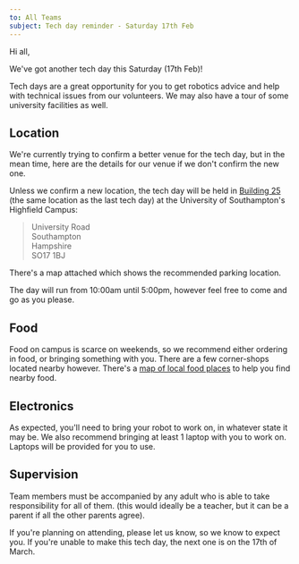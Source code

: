 ```yaml
---
to: All Teams
subject: Tech day reminder - Saturday 17th Feb
---
```


Hi all,

We've got another tech day this Saturday (17th Feb)!

Tech days are a great opportunity for you to get robotics advice and help with technical issues from our volunteers. We may also have a tour of some university facilities as well.

## Location

We're currently trying to confirm a better venue for the tech day, but in the mean time, here are the details for our venue if we don't confirm the new one.

Unless we confirm a new location, the tech day will be held in [Building 25](http://data.southampton.ac.uk/building/25.html) (the same location as the last tech day) at the University of Southampton's Highfield Campus:

> University Road\
> Southampton\
> Hampshire\
> SO17 1BJ

There's a map attached which shows the recommended parking location.

The day will run from 10:00am until 5:00pm, however feel free to come and go as you please.

## Food
Food on campus is scarce on weekends, so we recommend either ordering in food, or bringing something with you. There are a few corner-shops located nearby however. There's a [map of local food places](https://goo.gl/yYlfs5) to help you find nearby food.

## Electronics
As expected, you'll need to bring your robot to work on, in whatever state it may be. We also recommend bringing at least 1 laptop with you to work on. Laptops will be provided for you to use.

## Supervision
Team members must be accompanied by any adult who is able to take responsibility for all of them. (this would ideally be a teacher, but it can be a parent if all the other parents agree).

If you're planning on attending, please let us know, so we know to expect you. If you're unable to make this tech day, the next one is on the 17th of March.
